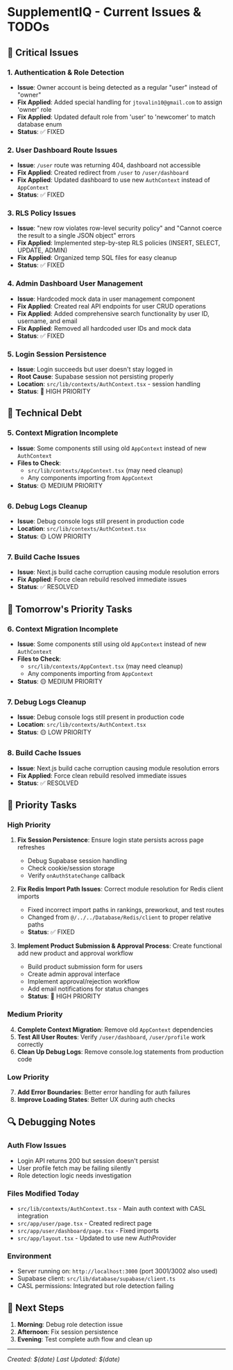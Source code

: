 # SupplementIQ - Current Issues & TODOs

## 🚨 Critical Issues

### 1. Authentication & Role Detection
- **Issue**: Owner account is being detected as a regular "user" instead of "owner"
- **Fix Applied**: Added special handling for `jtovalin10@gmail.com` to assign 'owner' role
- **Fix Applied**: Updated default role from 'user' to 'newcomer' to match database enum
- **Status**: ✅ FIXED

### 2. User Dashboard Route Issues
- **Issue**: `/user` route was returning 404, dashboard not accessible
- **Fix Applied**: Created redirect from `/user` to `/user/dashboard`
- **Fix Applied**: Updated dashboard to use new `AuthContext` instead of `AppContext`
- **Status**: ✅ FIXED

### 3. RLS Policy Issues
- **Issue**: "new row violates row-level security policy" and "Cannot coerce the result to a single JSON object" errors
- **Fix Applied**: Implemented step-by-step RLS policies (INSERT, SELECT, UPDATE, ADMIN)
- **Fix Applied**: Organized temp SQL files for easy cleanup
- **Status**: ✅ FIXED

### 4. Admin Dashboard User Management
- **Issue**: Hardcoded mock data in user management component
- **Fix Applied**: Created real API endpoints for user CRUD operations
- **Fix Applied**: Added comprehensive search functionality by user ID, username, and email
- **Fix Applied**: Removed all hardcoded user IDs and mock data
- **Status**: ✅ FIXED

### 5. Login Session Persistence
- **Issue**: Login succeeds but user doesn't stay logged in
- **Root Cause**: Supabase session not persisting properly
- **Location**: `src/lib/contexts/AuthContext.tsx` - session handling
- **Status**: 🔴 HIGH PRIORITY

## 🔧 Technical Debt

### 5. Context Migration Incomplete
- **Issue**: Some components still using old `AppContext` instead of new `AuthContext`
- **Files to Check**:
  - `src/lib/contexts/AppContext.tsx` (may need cleanup)
  - Any components importing from `AppContext`
- **Status**: 🟡 MEDIUM PRIORITY

### 6. Debug Logs Cleanup
- **Issue**: Debug console logs still present in production code
- **Location**: `src/lib/contexts/AuthContext.tsx`
- **Status**: 🟡 LOW PRIORITY

### 7. Build Cache Issues
- **Issue**: Next.js build cache corruption causing module resolution errors
- **Fix Applied**: Force clean rebuild resolved immediate issues
- **Status**: ✅ RESOLVED

## 🎯 Tomorrow's Priority Tasks

### 6. Context Migration Incomplete
- **Issue**: Some components still using old `AppContext` instead of new `AuthContext`
- **Files to Check**:
  - `src/lib/contexts/AppContext.tsx` (may need cleanup)
  - Any components importing from `AppContext`
- **Status**: 🟡 MEDIUM PRIORITY

### 7. Debug Logs Cleanup
- **Issue**: Debug console logs still present in production code
- **Location**: `src/lib/contexts/AuthContext.tsx`
- **Status**: 🟡 LOW PRIORITY

### 8. Build Cache Issues
- **Issue**: Next.js build cache corruption causing module resolution errors
- **Fix Applied**: Force clean rebuild resolved immediate issues
- **Status**: ✅ RESOLVED

## 🎯 Priority Tasks

### High Priority
1. **Fix Session Persistence**: Ensure login state persists across page refreshes
   - Debug Supabase session handling
   - Check cookie/session storage
   - Verify `onAuthStateChange` callback

2. **Fix Redis Import Path Issues**: Correct module resolution for Redis client imports
   - Fixed incorrect import paths in rankings, preworkout, and test routes
   - Changed from `@/../../Database/Redis/client` to proper relative paths
   - **Status**: ✅ FIXED

3. **Implement Product Submission & Approval Process**: Create functional add new product and approval workflow
   - Build product submission form for users
   - Create admin approval interface
   - Implement approval/rejection workflow
   - Add email notifications for status changes
   - **Status**: 🔴 HIGH PRIORITY

### Medium Priority
4. **Complete Context Migration**: Remove old `AppContext` dependencies
5. **Test All User Routes**: Verify `/user/dashboard`, `/user/profile` work correctly
6. **Clean Up Debug Logs**: Remove console.log statements from production code

### Low Priority
7. **Add Error Boundaries**: Better error handling for auth failures
8. **Improve Loading States**: Better UX during auth checks

## 🔍 Debugging Notes

### Auth Flow Issues
- Login API returns 200 but session doesn't persist
- User profile fetch may be failing silently
- Role detection logic needs investigation

### Files Modified Today
- `src/lib/contexts/AuthContext.tsx` - Main auth context with CASL integration
- `src/app/user/page.tsx` - Created redirect page
- `src/app/user/dashboard/page.tsx` - Fixed imports
- `src/app/layout.tsx` - Updated to use new AuthProvider

### Environment
- Server running on: `http://localhost:3000` (port 3001/3002 also used)
- Supabase client: `src/lib/database/supabase/client.ts`
- CASL permissions: Integrated but role detection failing

## 📝 Next Steps

1. **Morning**: Debug role detection issue
2. **Afternoon**: Fix session persistence
3. **Evening**: Test complete auth flow and clean up

---
*Created: $(date)*
*Last Updated: $(date)*
